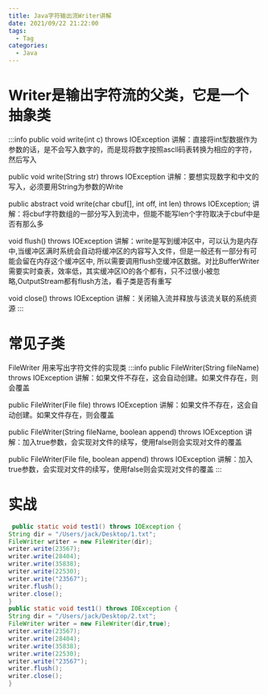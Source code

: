```yaml
---
title: Java字符输出流Writer讲解
date: 2021/09/22 21:22:00
tags:
  - Tag
categories:
  - Java
---
```


# Writer是输出字符流的⽗类，它是⼀个抽象类
:::info
public void write(int c) throws IOException
讲解：直接将int型数据作为参数的话，是不会写⼊数字的，⽽是现将数字按照ascll码表转换为相应的字符，然后写⼊

public void write(String str) throws IOException
讲解：要想实现数字和中⽂的写⼊，必须要⽤String为参数的Write

public abstract void write(char cbuf[], int off, int len) throws
IOException;
讲解：将cbuf字符数组的⼀部分写⼊到流中，但能不能写len个字符取决于cbuf中是否有那么多

void flush() throws IOException
讲解：write是写到缓冲区中，可以认为是内存中,当缓冲区满时系统会⾃动将缓冲区的内容写⼊⽂件，但是⼀般还有⼀部分有可能会留在内存这个缓冲区中, 所以需要调⽤flush空缓冲区数据。对⽐BufferWriter需要实时查表，效率低，其实缓冲区IO的各个都有，只不过很⼩被忽
略,OutputStream都有flush⽅法，看⼦类是否有重写

void close() throws IOException
讲解：关闭输⼊流并释放与该流关联的系统资源
:::

# 常⻅⼦类
FileWriter ⽤来写出字符⽂件的实现类
:::info
public FileWriter(String fileName) throws IOException
 讲解：如果⽂件不存在，这会⾃动创建。如果⽂件存在，则会覆盖

 public FileWriter(File file) throws IOException
 讲解：如果⽂件不存在，这会⾃动创建。如果⽂件存在，则会覆盖

 public FileWriter(String fileName, boolean append) throws
IOException
 讲解：加⼊true参数，会实现对⽂件的续写，使⽤false则会实现对⽂件的覆盖

 public FileWriter(File file, boolean append) throws IOException
 讲解：加⼊true参数，会实现对⽂件的续写，使⽤false则会实现对⽂件的覆盖
 :::

 # 实战
 ```java
  public static void test1() throws IOException {
 String dir = "/Users/jack/Desktop/1.txt";
 FileWriter writer = new FileWriter(dir);
 writer.write(23567);
 writer.write(28404);
 writer.write(35838);
 writer.write(22530);
 writer.write("23567");
 writer.flush();
 writer.close();
 }
 public static void test1() throws IOException {
 String dir = "/Users/jack/Desktop/2.txt";
 FileWriter writer = new FileWriter(dir,true);
 writer.write(23567);
 writer.write(28404);
 writer.write(35838);
 writer.write(22530);
 writer.write("23567");
 writer.flush();
 writer.close();
 }
 ```